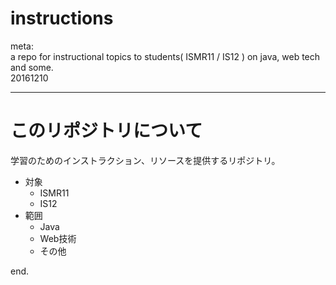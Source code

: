# instructions

meta:  
a repo for instructional topics to students( ISMR11 / IS12 ) on java, web tech and some.  
20161210

---

# このリポジトリについて

学習のためのインストラクション、リソースを提供するリポジトリ。

- 対象
	- ISMR11
	- IS12
- 範囲
	- Java
	- Web技術
	- その他


end.
